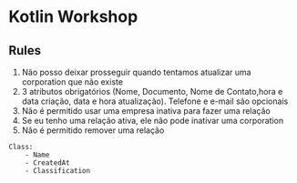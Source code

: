 # Kotlin Workshop

## Rules

1. Não posso deixar prosseguir quando tentamos atualizar uma corporation que não existe
2. 3 atributos obrigatórios (Nome, Documento, Nome de Contato,hora e data criação, data e hora atualização). Telefone e e-mail são opcionais
3. Não é permitido usar uma empresa inativa para fazer uma relação
4. Se eu tenho uma relação ativa, ele não pode inativar uma corporation
5. Não é permitido remover uma relação

```
Class:
    - Name
    - CreatedAt
    - Classification
```
